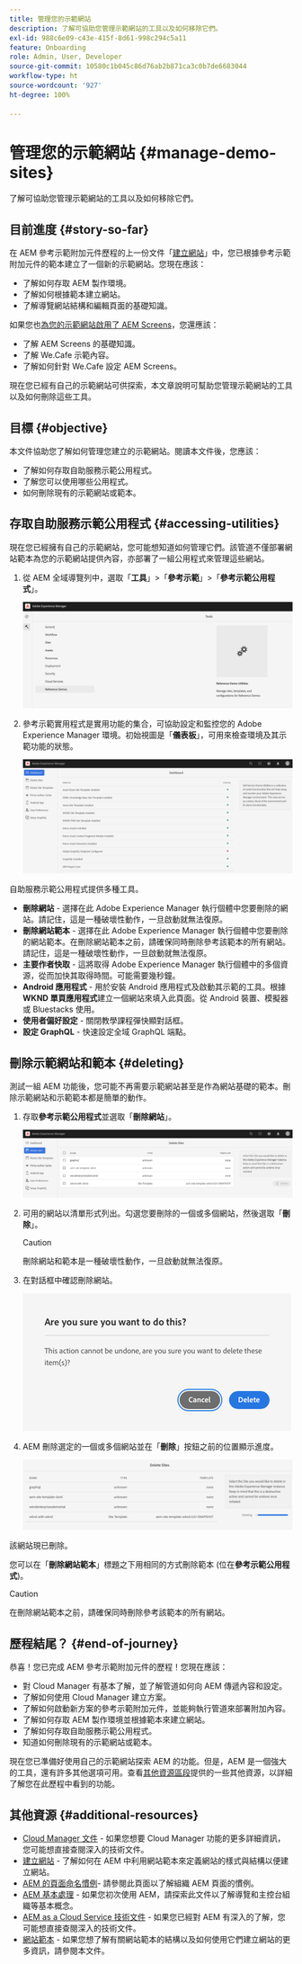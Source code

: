 ```yaml
---
title: 管理您的示範網站
description: 了解可協助您管理示範網站的工具以及如何移除它們。
exl-id: 988c6e09-c43e-415f-8d61-998c294c5a11
feature: Onboarding
role: Admin, User, Developer
source-git-commit: 10580c1b045c86d76ab2b871ca3c0b7de6683044
workflow-type: ht
source-wordcount: '927'
ht-degree: 100%

---
```


# 管理您的示範網站 {#manage-demo-sites}

了解可協助您管理示範網站的工具以及如何移除它們。

## 目前進度 {#story-so-far}

在 AEM 參考示範附加元件歷程的上一份文件「[建立網站](create-site.md)」中，您已根據參考示範附加元件的範本建立了一個新的示範網站。您現在應該：

* 了解如何存取 AEM 製作環境。
* 了解如何根據範本建立網站。
* 了解導覽網站結構和編輯頁面的基礎知識。

如果您也[為您的示範網站啟用了 AEM Screens](screens.md)，您還應該：

* 了解 AEM Screens 的基礎知識。
* 了解 We.Cafe 示範內容。
* 了解如何針對 We.Cafe 設定 AEM Screens。

現在您已經有自己的示範網站可供探索，本文章說明可幫助您管理示範網站的工具以及如何刪除這些工具。

## 目標 {#objective}

本文件協助您了解如何管理您建立的示範網站。閱讀本文件後，您應該：

* 了解如何存取自助服務示範公用程式。
* 了解您可以使用哪些公用程式。
* 如何刪除現有的示範網站或範本。

## 存取自助服務示範公用程式 {#accessing-utilities}

現在您已經擁有自己的示範網站，您可能想知道如何管理它們。該管道不僅部署網站範本為您的示範網站提供內容，亦部署了一組公用程式來管理這些網站。

1. 從 AEM 全域導覽列中，選取「**工具**」>「**參考示範**」>「**參考示範公用程式**」。

   ![自助服務示範公用程式](assets/demo-utilities.png)

1. 參考示範實用程式是實用功能的集合，可協助設定和監控您的 Adobe Experience Manager 環境。初始視圖是「**儀表板**」，可用來檢查環境及其示範功能的狀態。

   ![儀表板](assets/dashboard.png)

自助服務示範公用程式提供多種工具。

* **刪除網站** - 選擇在此 Adobe Experience Manager 執行個體中您要刪除的網站。請記住，這是一種破壞性動作，一旦啟動就無法復原。
* **刪除網站範本** - 選擇在此 Adobe Experience Manager 執行個體中您要刪除的網站範本。在刪除網站範本之前，請確保同時刪除參考該範本的所有網站。請記住，這是一種破壞性動作，一旦啟動就無法復原。
* **主要作者快取** - 這將取得 Adobe Experience Manager 執行個體中的多個資源，從而加快其取得時間。可能需要幾秒鐘。
* **Android 應用程式** - 用於安裝 Android 應用程式及啟動其示範的工具。根據 **WKND 單頁應用程式**&#x200B;建立一個網站來填入此頁面。從 Android 裝置、模擬器或 Bluestacks 使用。
* **使用者偏好設定** - 關閉教學課程彈快顯對話框。
* **設定 GraphQL** - 快速設定全域 GraphQL 端點。

## 刪除示範網站和範本 {#deleting}

測試一組 AEM 功能後，您可能不再需要示範網站甚至是作為網站基礎的範本。刪除示範網站和示範範本都是簡單的動作。

1. 存取&#x200B;**參考示範公用程式**&#x200B;並選取「**刪除網站**」。

   ![刪除網站](assets/delete-sites.png)

1. 可用的網站以清單形式列出。勾選您要刪除的一個或多個網站，然後選取「**刪除**」。

   >[!CAUTION]
   >
   >刪除網站和範本是一種破壞性動作，一旦啟動就無法復原。

1. 在對話框中確認刪除網站。

   ![確認刪除網站](assets/confirm-site-delete.png)

1. AEM 刪除選定的一個或多個網站並在「**刪除**」按鈕之前的位置顯示進度。

   ![刪除進度](assets/delete-progress.png)

該網站現已刪除。

您可以在「**刪除網站範本**」標題之下用相同的方式刪除範本 (位在&#x200B;**參考示範公用程式**)。

>[!CAUTION]
>
>在刪除網站範本之前，請確保同時刪除參考該範本的所有網站。

## 歷程結尾？ {#end-of-journey}

恭喜！您已完成 AEM 參考示範附加元件的歷程！您現在應該：

* 對 Cloud Manager 有基本了解，並了解管道如何向 AEM 傳遞內容和設定。
* 了解如何使用 Cloud Manager 建立方案。
* 了解如何啟動新方案的參考示範附加元件，並能夠執行管道來部署附加內容。
* 了解如何存取 AEM 製作環境並根據範本來建立網站。
* 了解如何存取自助服務示範公用程式。
* 知道如何刪除現有的示範網站或範本。

現在您已準備好使用自己的示範網站探索 AEM 的功能。但是，AEM 是一個強大的工具，還有許多其他選項可用。查看[其他資源區段](#additional-resources)提供的一些其他資源，以詳細了解您在此歷程中看到的功能。

## 其他資源 {#additional-resources}

* [Cloud Manager 文件](https://experienceleague.adobe.com/docs/experience-manager-cloud-service/onboarding/onboarding-concepts/cloud-manager-introduction.html) - 如果您想要 Cloud Manager 功能的更多詳細資訊，您可能想直接查閱深入的技術文件。
* [建立網站](/help/sites-cloud/administering/site-creation/create-site.md) - 了解如何在 AEM 中利用網站範本來定義網站的樣式與結構以便建立網站。
* [AEM 的頁面命名慣例](/help/sites-cloud/authoring/sites-console/organizing-pages.md#page-name-restrictions-and-best-practices)- 請參閱此頁面以了解組織 AEM 頁面的慣例。
* [AEM 基本處理](/help/sites-cloud/authoring/basic-handling.md) - 如果您初次使用 AEM，請探索此文件以了解導覽和主控台組織等基本概念。
* [AEM as a Cloud Service 技術文件](https://experienceleague.adobe.com/docs/experience-manager-cloud-service.html) - 如果您已經對 AEM 有深入的了解，您可能想直接查閱深入的技術文件。
* [網站範本](/help/sites-cloud/administering/site-creation/site-templates.md) - 如果您想了解有關網站範本的結構以及如何使用它們建立網站的更多資訊，請參閱本文件。
